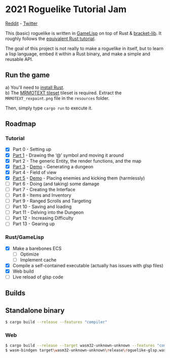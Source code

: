 # 2021 Roguelike Tutorial Jam

[Reddit](https://www.reddit.com/r/roguelikedev/comments/o5x585/roguelikedev_does_the_complete_roguelike_tutorial/) - [Twitter](https://twitter.com/GridSageGames/status/1407493165100113922?s=20)

This (basic) roguelike is written in [GameLisp](https://gamelisp.rs/) on top of Rust & [bracket-lib](https://github.com/amethyst/bracket-lib). It roughly follows the [equivalent Rust tutorial](https://bfnightly.bracketproductions.com/rustbook/chapter_0.html).

The goal of this project is not really to make a roguelike in itself, but to learn a lisp language, embed it within a Rust binary, and make a simple and reusable API.

## Run the game

a) You'll need to [install Rust](https://www.rust-lang.org/tools/install).  
b) The [MRMOTEXT tileset](https://mrmotarius.itch.io/mrmotext) tileset is required. Extract the `MRMOTEXT_rexpaint.png` file in the `resources` folder.

Then, simply type `cargo run` to execute it.

## Roadmap

### Tutorial

- [x] Part 0 - Setting up
- [x] [Part 1](https://github.com/scambier/roguelike-tutorial-glsp/tree/2c2947a1557b69e87e5a94225f5c4964c90af878) - Drawing the ‘@’ symbol and moving it around
- [x] Part 2 - The generic Entity, the render functions, and the map
- [x] [Part 3](https://github.com/scambier/roguelike-tutorial-glsp/tree/c43611f3893810bf3e816cb2faa1ab2f1a5b21f6) - [Demo](https://scambier.xyz/roguelike/week2/) - Generating a dungeon
- [x] Part 4 - Field of view
- [x] [Part 5](https://github.com/scambier/roguelike-tutorial-glsp/tree/adef553af912c3dbd033b7cd351cb0c88b1f3c53) - [Demo](https://scambier.xyz/roguelike/week3/) - Placing enemies and kicking them (harmlessly)
- [ ] Part 6 - Doing (and taking) some damage
- [ ] Part 7 - Creating the Interface
- [ ] Part 8 - Items and Inventory
- [ ] Part 9 - Ranged Scrolls and Targeting
- [ ] Part 10 - Saving and loading
- [ ] Part 11 - Delving into the Dungeon
- [ ] Part 12 - Increasing Difficulty
- [ ] Part 13 - Gearing up

### Rust/GameLisp

- [x] Make a barebones ECS
	- [ ] Optimize
	- [ ] Implement cache
- [x] Compile a self-contained executable (actually has issues with glsp files)
- [x] Web build
- [ ] Live reload of glsp code

## Builds

## Standalone binary

```sh
$ cargo build --release --features "compiler"
```

### Web

```sh
$ cargo build --release --target wasm32-unknown-unknown --features "compiler"
$ wasm-bindgen target\wasm32-unknown-unknown\release\roguelike-glsp.wasm --out-dir wasm --no-modules --no-typescript
```
